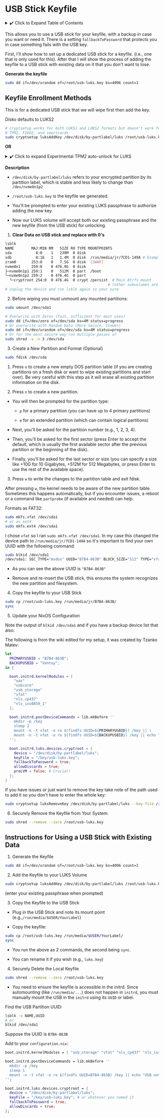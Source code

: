 # USB Stick Keyfile

<details>
<summary> ✔️ Click to Expand Table of Contents</summary>

<!-- toc -->

</details>

This allows you to use a USB stick for your keyfile, with a backup in case you
want or need it. There is a setting `fallbackToPassword` that protects you in
case something fails with the USB key.

First, I'll show how to set up a dedicated USB stick for a keyfile. (i.e., one
that is only used for this). After that I will show the process of adding the
keyfile to a USB stick with existing data on it that you don't want to lose.

**Generate the keyfile**

```bash
sudo dd if=/dev/urandom of=/root/usb-luks.key bs=4096 count=1
```

## Keyfile Enrollment Methods

This is for a dedicated USB stick that we will wipe first then add the key.

Disko defaults to LUKS2

```bash
# cryptsetup works for both LUKS1 and LUKS2 formats but doesn't work for
# TPM2, FIDO2, and smartcards
sudo cryptsetup luksAddKey /dev/disk/by-partlabel/luks /root/usb-luks.key
```

**OR**

<details>
<summary> ✔️ Click to expand Experimental TPM2 auto-unlock for LUKS </summary>

> ⚠️ WARNING: Security Implications of TPM2 Auto-Unlock

> Enabling TPM2 auto-unlock fundamentally changes your system's security model.
> While this feature protects against certain forms of malicious software
> injection by tying the decryption key to the system's boot state, it
> eliminates the need for a user password at boot. This creates a significant
> risk if your machine is stolen or seized, do not use this feature if the
> physical security of your machine is a concern. This is still at a stage where
> you can expect rough edges and workarounds.

You can add an additional layer by encrypting user data, such as individual home
folders, with a different mechanism, such as `fscrypt-experimental` or
`systemd-homed`. Or, you can use a TPM pin to benefit from the security
properties of the TPM, while avoiding completely unattended unlocking.
--[Arch Wiki](https://wiki.archlinux.org/title/Trusted_Platform_Module)

I am reading that `fscrypt` is no longer experimental.

```nix
security.pam.enableFscrypt = true;
```

```bash
sudo fscrypt setup --all-users
sudo mv /home/<user> /home/old<user>
sudo mkdir /home/<user>
sudo chown <user>:users /home/<user>
sudo fscrypt encrypt --source pam_passphrase --user <user> --skip-unlock /home/<user>/
```

--☝️[Discourse](https://discourse.nixos.org/t/experienced-with-systemd-homed-or-other-encrypted-home/63516/2)

It is fairly complex as to how TPM2 auto-unlock can improve security in some
ways, it has to do with how Linux distributions fail to authenticate the boot
process past the initrd.Even with encryption and Secure Boot enabled, the initrd
stage often remains unverified, meaning a tampered initrd could be substituted
without detection.

TPMs protect secrets by releasing them only if the boot process can be
authenticated through "measurements." During boot, each component involved
(firmware, bootloader, kernel, etc.) is hashed, and these hashes are extended
into special TPM registers called Platform Configuration Registers (PCRs). These
PCRs hold a cumulative, tamper-evident record of the boot process state.

If any part of the boot sequence changes (even slightly), the PCR values will
differ from the expected, causing the TPM to refuse to release the bound secret
(such as a disk decryption key). This ensures that the system only boots or
unlocks secrets when its software stack is known and trusted, providing strong
protection against tampering or unauthorized modifications. The values aren't
only protected by these PCRs but encrypted with a "seed key" that's generated on
the TPM chip itself, and cannot leave the TPM.

Check TPM support:

```bash
cat /sys/class/tpm/tpm0/device/description
TPM 2.0 Device
```

Check for necessary software dependencies:

```bash
systemd-analyze has-tpm2
```

Find your encrypted partition with `lsblk`:

```bash
lsblk
```

First, you need to use the `systemd-cryptenroll` command to add a TPM2 key to
your encrypted LUKS partition. This process binds a key slot on your disk to the
state of your TPM2 chip's PCRs (Platform Configuration Registers).

```bash
# This command adds a new key to the LUKS volume, using a key generated by the TPM2 chip.
# It binds the key to PCRs 0,2,7,and 15 ensuring the key is only released if the firmware
# and Secure Boot state of your system is unchanged.
sudo systemd-cryptenroll --tpm2-device=auto --tpm2-pcrs=0+2+7+15 /dev/disk/by-partlabel/luks
```

There are quite a few options for the above command, some use the following with
less pcrs and a wipe feature:

```bash
sudo systemd-cryptenroll --wipe-slot=tpm2 --tpm2-device=auto --tpm2-pcrs=0+7 /dev/disk/by-partlabel/luks
```

- Using less pcrs could prevent breakage but reduces security. Check out the PCR
  Definitions below and decide if you require additional PCRs or less.

- `wipe-slot` tells the system to delete any key associated with the TPM2 chip
  from the LUKS volume's keyslot before adding a new one.

You can choose a more complex `--tpm2-pcrs` for more security but it makes the
configuration more fragile because any legitimate system update altering any
measured component tied to these PCRs will prevent the TPM from releasing the
key and lock you out, unless you re-enroll the key with the updated PCR values.

- [PCR Definitions](https://uapi-group.org/specifications/specs/linux_tpm_pcr_registry/)

- [Authenticated Boot and FDE](https://0pointer.net/blog/authenticated-boot-and-disk-encryption-on-linux.html)
  This article explains the limitations and remedies very well.

That said, I do often see people mention a firmware update breaking their TPM2
auto-unlock functionality. Keep this in mind and have a backup plan. This is
also incompatible with the encrypted impermanence setup shared in this book, the
`boot.initrd.postDeviceCommands` conflict.

Change `YourUser` to your username and ensure that `cryptroot` is the name of
yours, if you followed this books encrypted disko install it should be:

```nix
  # Adds your user to the 'tss' group, allowing you to interact with the TPM
  users.users.YourUser.extraGroups = [ "tss" ];
  # Enables TPM2 services and tools on your system
  security.tpm2.enable = true;
  # Ensure the necessary kernel modules are in the initrd
  boot.initrd.kernelModules = ["tpm_tis"];
  # switches the initrd to a systemd-based environment, required for TPM2
  boot.initrd.systemd.enable = true;
  # ❗ Tell the initrd to use the TPM2 key for the encrypted root
  boot.initrd.luks.devices.cryptroot = {
    device = "/dev/disk/by-partlabel/luks";
    # These options tell systemd-cryptsetup to automatically try to unlock the device
    # using the TPM2 key. 'tpm2-measure=yes' ensures the PCRs are verified but only works if you use one disk
    crypttabExtraOpts = ["tpm2-device=auto" "tpm2-measure=yes"];
    fallbackToPassword = true;
  };
  environment.systemPackages = [ pkgs.tpm2-tss ];
```

> ❗ NOTE: `cryptroot` needs to match what your encrypted partition is named, I
> have seen quite a few different names here.

If you use this, you can't also use the USB Keyfile or the included impermanence
guide.

</details>

**Description**

- `/dev/disk/by-partlabel/luks` refers to your encrypted partition by its
  partition label, which is stable and less likely to change than
  `/dev/nvme0n1p2`

- `/root/usb-luks.key` is the keyfile we generated.

- You'll be prompted to enter your existing LUKS passphrase to authorize adding
  the new key.

- Now our LUKS volume will accept both our existing passphrase and the new
  keyfile (from the USB stick) for unlocking.

1.  **Clear Data on USB stick and replace with 0's**

```bash
lsblk
NAME        MAJ:MIN RM   SIZE RO TYPE MOUNTPOINTS
sda           8:0    1   239M  0 disk
sdb           8:16   1   1.4M  0 disk  /run/media/jr/7CD1-149A # Example USB mount
zram0       253:0    0   7.5G  0 disk  [SWAP]
nvme0n1     259:0    0 476.9G  0 disk
├─nvme0n1p1 259:1    0   512M  0 part  /boot
└─nvme0n1p2 259:2    0 476.4G  0 part
  └─cryptroot 254:0  0 476.4G  0 crypt /persist  # Main Btrfs mount
                                               # (other subvolumes are within /persist and bind-mounted by impermanence)
# unplug the device and run lsblk again so your sure
```

2. Before wiping you must unmount any mounted partitions:

```bash
sudo umount /dev/sda1
```

```bash
# Overwrite with Zeros (fast, sufficient for most uses)
sudo dd if=/dev/zero of=/dev/sda bs=4M status=progress
# Or overwrite with Random Data (More Secure, Slower)
sudo dd if=/dev/urandom of=/dev/sda bs=4M status=progress
# Or for the most secure way run multiple passes of
sudo shred -v -n 3 /dev/sda
```

3. Create a New Partition and Format (Optional)

```bash
sudo fdisk /dev/sda
```

1.  Press `o` to create a new empty DOS partition table (if you are creating
    partitions on a fresh disk or want to wipe existing partitions and start
    over). Be very careful with this step as it will erase all existing
    partition information on the disk.

2.  Press `n` to create a new partition.

- You will then be prompted for the partition type:
  - `p` for a primary partition (you can have up to 4 primary partitions)

  - `e` for an extended partition (which can contain logical partitions)

- Next, you'll be asked for the partition number (e.g., 1, 2, 3, 4).

- Then, you'll be asked for the first sector (press Enter to accept the default,
  which is usually the first available sector after the previous partition or
  the beginning of the disk).

- Finally, you'll be asked for the last sector or size (you can specify a size
  like +10G for 10 Gigabytes, +512M for 512 Megabytes, or press Enter to use the
  rest of the available space).

3. Press `w` to write the changes to the partition table and exit fdisk.

After pressing `w`, the kernel needs to be aware of the new partition table.
Sometimes this happens automatically, but if you encounter issues, a reboot or a
command like `partprobe` (if available and needed) can help.

Formats as FAT32:

```bash
sudo mkfs.vfat /dev/sda1
# or as ext4
sudo mkfs.ext4 /dev/sda1
```

I chose `vfat` so I ran `sudo mkfs.vfat /dev/sda1`. In my case this changed the
device path to `/run/media/jr/7CD1-149A` so it's important to find your own UUID
with the following command:

```bash
sudo blkid /dev/sda1
/dev/sda1: SEC_TYPE="msdos" UUID="B7B4-863B" BLOCK_SIZE="512" TYPE="vfat" PARTUUID="7d1f9d7f-01"
```

- As you can see the above UUID is `"B7B4-863B"`

- Remove and re-insert the USB stick, this ensures the system recognizes the new
  partition and filesystem.

4. Copy the keyfile to your USB Stick

```bash
sudo cp /root/usb-luks.key /run/media/jr/B7B4-863B/
sync
```

5. Update your NixOS Configuration

Note the output of `blkid /dev/sda1` and if you have a backup device list that
also:

The following is from the wiki edited for my setup, it was created by Tzanko
Matev:

```nix
let
  PRIMARYUSBID = "B7B4-863B";
  BACKUPUSBID = "Ventoy";
in {

  boot.initrd.kernelModules = [
    "uas"
    "usbcore"
    "usb_storage"
    "vfat"
    "nls_cp437"
    "nls_iso8859_1"
  ];

  boot.initrd.postDeviceCommands = lib.mkBefore ''
    mkdir -p /key
    sleep 2
    mount -n -t vfat -o ro $(findfs UUID=${PRIMARYUSBID}) /key || \
    mount -n -t vfat -o ro $(findfs UUID=${BACKUPUSBID}) /key || echo "No USB key found"
  '';

  boot.initrd.luks.devices.cryptroot = {
    device = "/dev/disk/by-partlabel/luks";
    keyFile = "/key/usb-luks.key";
    fallbackToPassword = true;
    allowDiscards = true;
    preLVM = false; # Crucial!
  };
}
```

If you have issues or just want to remove the key take note of the path used to
add it so you don't have to enter the whole key:

```bash
sudo cryptsetup luksRemoveKey /dev/disk/by-partlabel/luks --key-file /root/usb-luks.key
```

6. Securely Remove the Keyfile from Your System:

```bash
sudo shred --remove --zero /root/usb-luks.key
```

## Instructions for Using a USB Stick with Existing Data

1. Generate the Keyfile

```bash
sudo dd if=/dev/urandom of=/root/usb-luks.key bs=4096 count=1
```

2. Add the Keyfile to your LUKS Volume

```bash
sudo cryptsetup luksAddKey /dev/disk/by-partlabel/luks /root/usb-luks.key
```

(enter your existing passphrase when prompted)

3. Copy the Keyfile to the USB Stick

- Plug in the USB Stick and note its mount point
  (e.g.,`/run/media/$USER/YourLabel`)

- Copy the keyfile:

```bash
sudo cp /root/usb-luks.key /run/media/$USER/YourLabel/
sync
```

- You run the above as 2 commands, the second being `sync`.

- You can rename it if you wish (e.g., `luks.key`)

4. Securely Delete the Local Keyfile

```bash
sudo shred --remove --zero /root/usb-luks.key
```

- You need to ensure the keyfile is accessible in the initrd. Since automounting
  (like `/run/media/...`) does not happen in `initrd`, you must manually mount
  the USB in the `initrd` using its `UUID` or label.

Find the USB Partition UUID:

```bash
lsblk -o NAME,UUID
# or
blkid /dev/sda1
```

Suppose the UUID is `B7B4-863B`

Add to your `configuration.nix`:

```nix
boot.initrd.kernelModules = [ "usb_storage" "vfat" "nls_cp437" "nls_iso8859_1" ];

boot.initrd.postDeviceCommands = lib.mkBefore ''
  mkdir -p /key
  sleep 1
  mount -n -t vfat -o ro $(findfs UUID=B7B4-863B) /key || echo "USB not found"
'';

boot.initrd.luks.devices.cryptroot = {
  device = "/dev/disk/by-partlabel/luks";
  keyFile = "/key/usb-luks.key"; # or whatever you named it
  fallbackToPassword = true;
  allowDiscards = true;
};
```
